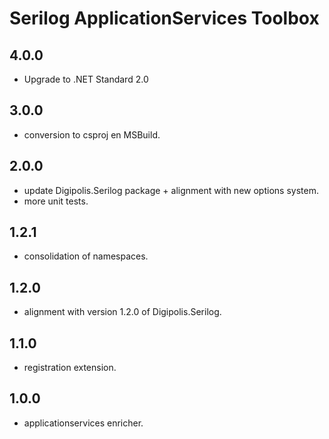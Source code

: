 # Serilog ApplicationServices Toolbox

## 4.0.0

- Upgrade to .NET Standard 2.0

## 3.0.0

- conversion to csproj en MSBuild.

## 2.0.0

- update Digipolis.Serilog package + alignment with new options system.
- more unit tests.

## 1.2.1

- consolidation of namespaces.

## 1.2.0

- alignment with version 1.2.0 of Digipolis.Serilog.

## 1.1.0

- registration extension.

## 1.0.0

- applicationservices enricher.